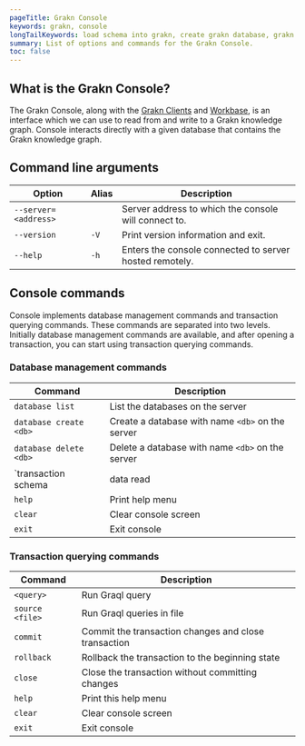 ```yaml
---
pageTitle: Grakn Console
keywords: grakn, console
longTailKeywords: load schema into grakn, create grakn database, grakn console
summary: List of options and commands for the Grakn Console.
toc: false
---
```


## What is the Grakn Console?
The Grakn Console, along with the [Grakn Clients](../03-client-api/00-overview.md) and [Workbase](../07-workbase/00-overview.md), is an interface which we can use to read from and write to a Grakn knowledge graph. Console interacts directly with a given database that contains the Grakn knowledge graph.

## Command line arguments

| Option               | Alias | Description                                             |
|----------------------|-------|-------------------------------------------------------- |
| `--server=<address>` |       | Server address to which the console will connect to.    |
| `--version`          | `-V`  | Print version information and exit.                     |
| `--help`             | `-h`  | Enters the console connected to server hosted remotely. |

## Console commands

Console implements database management commands and transaction querying commands. These commands are separated into two levels. Initially database management commands are available, and after opening a transaction, you can start using transaction querying commands.

### Database management commands

| Command                                   | Description                                                                                           |
|-------------------------------------------|-------------------------------------------------------------------------------------------------------|
| `database list`                           | List the databases on the server                                                                      |
| `database create <db>`                    | Create a database with name `<db>` on the server                                                      |
| `database delete <db>`                    | Delete a database with name `<db>` on the server                                                      |
| `transaction <db> schema|data read|write` | Start a transaction to database `<db>` with schema or data session, with read or write transaction    |
| `help`                                    | Print help menu                                                                                       |
| `clear`                                   | Clear console screen                                                                                  |
| `exit`                                    | Exit console                                                                                          |

### Transaction querying commands

| Command         | Description                                             |
|-----------------|---------------------------------------------------------|
| `<query>`       | Run Graql query                                         |
| `source <file>` | Run Graql queries in file                               |
| `commit`        | Commit the transaction changes and close transaction    |
| `rollback`      | Rollback the transaction to the beginning state         |
| `close`         | Close the transaction without committing changes        |
| `help`          | Print this help menu                                    |
| `clear`         | Clear console screen                                    |
| `exit`          | Exit console                                            |
